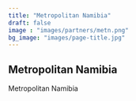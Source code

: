```yaml
---
title: "Metropolitan Namibia"
draft: false
image : "images/partners/metn.png"
bg_image: "images/page-title.jpg"
---
```


## Metropolitan Namibia

Metropolitan Namibia